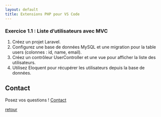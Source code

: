 ```yaml
---
layout: default
title: Extensions PHP pour VS Code
---
```


### Exercice 1.1 : Liste d’utilisateurs avec MVC

1. Créez un projet Laravel. 
2. Configurez une base de données MySQL et une migration pour la table users (colonnes : id, name, email). 
3. Créez un contrôleur UserController et une vue pour afficher la liste des utilisateurs. 
4. Utilisez Eloquent pour récupérer les utilisateurs depuis la base de données. 

## Contact

Posez vos questions ! [Contact](../../contact.md)


[retour](../../php-advanced.md)
